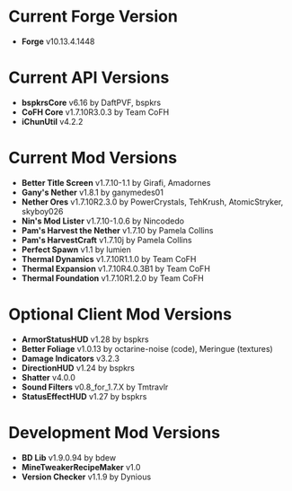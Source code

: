 Current Forge Version
=
- **Forge** v10.13.4.1448

Current API Versions
=
- **bspkrsCore** v6.16 by DaftPVF, bspkrs
- **CoFH Core** v1.7.10R3.0.3 by Team CoFH
- **iChunUtil** v4.2.2

Current Mod Versions
=
- **Better Title Screen** v1.7.10-1.1 by Girafi, Amadornes
- **Gany's Nether** v1.8.1 by ganymedes01
- **Nether Ores** v1.7.10R2.3.0 by PowerCrystals, TehKrush, AtomicStryker, skyboy026
- **Nin's Mod Lister** v1.7.10-1.0.6 by Nincodedo
- **Pam's Harvest the Nether** v1.7.10 by Pamela Collins
- **Pam's HarvestCraft** v1.7.10j by Pamela Collins
- **Perfect Spawn** v1.1 by lumien
- **Thermal Dynamics** v1.7.10R1.1.0 by Team CoFH
- **Thermal Expansion** v1.7.10R4.0.3B1 by Team CoFH
- **Thermal Foundation** v1.7.10R1.2.0 by Team CoFH

Optional Client Mod Versions
=
- **ArmorStatusHUD** v1.28 by bspkrs
- **Better Foliage** v1.0.13 by octarine-noise (code), Meringue (textures)
- **Damage Indicators** v3.2.3
- **DirectionHUD** v1.24 by bspkrs
- **Shatter** v4.0.0
- **Sound Filters** v0.8_for_1.7.X by Tmtravlr
- **StatusEffectHUD** v1.27 by bspkrs

Development Mod Versions
=
- **BD Lib** v1.9.0.94 by bdew
- **MineTweakerRecipeMaker** v1.0
- **Version Checker** v1.1.9 by Dynious

